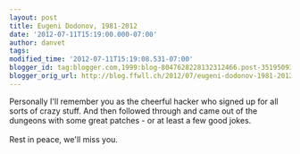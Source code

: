 ```yaml
---
layout: post
title: Eugeni Dodonov, 1981-2012
date: '2012-07-11T15:19:00.000-07:00'
author: danvet
tags: 
modified_time: '2012-07-11T15:19:08.531-07:00'
blogger_id: tag:blogger.com,1999:blog-8047628228132312466.post-3519509342366910498
blogger_orig_url: http://blog.ffwll.ch/2012/07/eugeni-dodonov-1981-2012.html
---
```


Personally I'll remember you as the cheerful hacker who signed up for all sorts of crazy stuff. And then followed through and came out of the dungeons with some great patches - or at least a few good jokes.<br /><br />Rest in peace, we'll miss you.